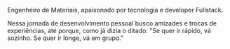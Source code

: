 
Engenheiro de Materiais, apaixonado por tecnologia e  developer Fullstack.

Nessa jornada de desenvolvimento pessoal busco amizades e trocas de experiências, até porque, como já dizia o ditado:
"Se quer ir rápido, vá sozinho. Se quer ir longe, vá em grupo."
